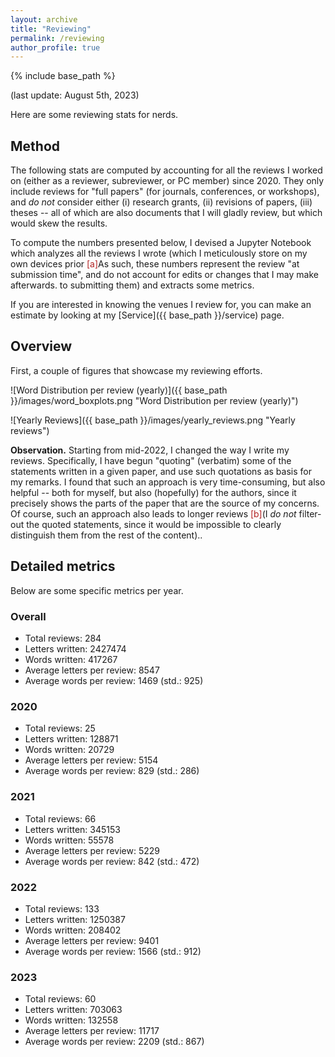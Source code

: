 ```yaml
---
layout: archive
title: "Reviewing"
permalink: /reviewing
author_profile: true
---
```


{% include base_path %}

(last update: August 5th, 2023)

Here are some reviewing stats for nerds.


## Method

The following stats are computed by accounting for all the reviews I worked on (either as a reviewer, subreviewer, or PC member) since 2020. They only include reviews for "full papers" (for journals, conferences, or workshops), and _do not_ consider either (i) research grants, (ii) revisions of papers, (iii) theses -- all of which are also documents that I will gladly review, but which would skew the results.

To compute the numbers presented below, I devised a Jupyter Notebook which analyzes all the reviews I wrote (which I meticulously store on my own devices prior <span class="footnote"><a style="color:firebrick">[a]</a><span class="footnote_content">As such, these numbers represent the review "at submission time", and do not account for edits or changes that I may make afterwards.</span></span> to submitting them) and extracts some metrics.

If you are interested in knowing the venues I review for, you can make an estimate by looking at my [Service]({{ base_path }}/service) page.

## Overview

First, a couple of figures that showcase my reviewing efforts.


![Word Distribution per review (yearly)]({{ base_path }}/images/word_boxplots.png "Word Distribution per review (yearly)")

![Yearly Reviews]({{ base_path }}/images/yearly_reviews.png "Yearly reviews")


**Observation.** Starting from mid-2022, I changed the way I write my reviews. Specifically, I have begun "quoting" (verbatim) some of the statements written in a given paper, and use such quotations as basis for my remarks. I found that such an approach is very time-consuming, but also helpful -- both for myself, but also (hopefully) for the authors, since it precisely shows the parts of the paper that are the source of my concerns. Of course, such an approach also leads to longer reviews  <span class="footnote"><a style="color:firebrick">[b]</a><span class="footnote_content">(I _do not_ filter-out the quoted statements, since it would be impossible to clearly distinguish them from the rest of the content).</span></span>.

## Detailed metrics

Below are some specific metrics per year.

### Overall

* Total reviews: 284
* Letters written: 2427474
* Words written: 417267
* Average letters per review: 8547
* Average words per review: 1469 (std.: 925)


### 2020

* Total reviews: 25 
* Letters written: 128871
* Words written: 20729
* Average letters per review: 5154
* Average words per review: 829 (std.: 286)


### 2021

* Total reviews: 66
* Letters written: 345153
* Words written: 55578
* Average letters per review: 5229
* Average words per review: 842 (std.: 472)


### 2022 

* Total reviews: 133
* Letters written: 1250387
* Words written: 208402
* Average letters per review: 9401
* Average words per review: 1566 (std.: 912)


### 2023

* Total reviews: 60
* Letters written: 703063
* Words written: 132558
* Average letters per review: 11717
* Average words per review: 2209 (std.: 867)



